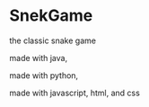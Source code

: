 # SnekGame
the classic snake game

made with java, 

made with python,

made with javascript, html, and css
